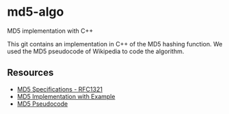 # md5-algo

MD5 implementation with C++

This git contains an implementation in C++ of the MD5 hashing function. We used the MD5 pseudocode of Wikipedia to code the algorithm.

## Resources

* [MD5 Specifications - RFC1321](https://www.ietf.org/rfc/rfc1321.txt)
* [MD5 Implementation with Example](https://fr.scribd.com/doc/35954574/MD5-With-Example)
* [MD5 Pseudocode](https://en.wikipedia.org/wiki/MD5)
